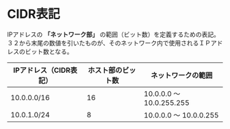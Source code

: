 # CIDR表記

IPアドレスの **「ネットワーク部」** の範囲（ビット数）を定義するための表記。  
３２から末尾の数値を引いたものが、そのネットワーク内で使用されるＩＰアドレスのビット数となる。  

|IPアドレス（CIDR表記）|ホスト部のビット数|ネットワークの範囲|
|---|---|---|
|10.0.0.0/16|16|10.0.0.0 ～ 10.0.255.255|
|10.0.1.0/24|8|10.0.0.0 ～ 10.0.0.255|
